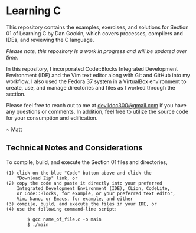 # Learning C 

This repository contains the examples, exercises, and solutions for Section 01
of Learning C by Dan Gookin, which covers processes, compilers and IDEs, and
reviewing the C language.

<i>Please note, this repository is a work in progress and will be updated over time.</i>

In this repository, I incorporated Code::Blocks Integrated Development Environment (IDE)
and the Vim text editor along with Git and GitHub into my workflow. I also used the
Fedora 37 system in a VirtualBox environment to create, use, and manage directories and
files as I worked through the section.

Please feel free to reach out to me at devildoc300@gmail.com if you have any questions
or comments. In addition, feel free to utilize the source code for your consumption and
edification.

~ Matt

Technical Notes and Considerations
--------------------------------------------------------------------------------------------

To compile, build, and execute the Section 01 files and directories,

    (1) click on the blue "Code" button above and click the
        "Download Zip" link, or
    (2) copy the code and paste it directly into your preferred
        Integrated Development Environment (IDE), CLion, CodeLite,
        or Code::Blocks, for example, or your preferred text editor,
        Vim, Nano, or Emacs, for example, and either
    (3) compile, build, and execute the files in your IDE, or
    (4) use the following command-line script:

            $ gcc name_of_file.c -o main
            $ ./main



